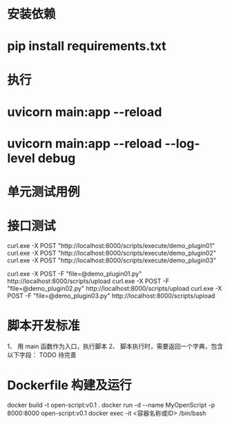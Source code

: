 # 安装依赖
# pip install requirements.txt 

# 执行
# uvicorn main:app --reload 
# uvicorn main:app --reload --log-level debug


# 单元测试用例
# 接口测试
curl.exe -X POST "http://localhost:8000/scripts/execute/demo_plugin01"
curl.exe -X POST "http://localhost:8000/scripts/execute/demo_plugin02"
curl.exe -X POST "http://localhost:8000/scripts/execute/demo_plugin03"

curl.exe -X POST -F "file=@demo_plugin01.py" http://localhost:8000/scripts/upload
curl.exe -X POST -F "file=@demo_plugin02.py" http://localhost:8000/scripts/upload
curl.exe -X POST -F "file=@demo_plugin03.py" http://localhost:8000/scripts/upload

# 脚本开发标准
1、 用 main 函数作为入口，执行脚本
2、 脚本执行时，需要返回一个字典，包含以下字段： TODO 待完善

# Dockerfile 构建及运行
docker build -t open-script:v0.1 .
docker run -d --name MyOpenScript -p 8000:8000 open-script:v0.1
docker exec -it <容器名称或ID> /bin/bash